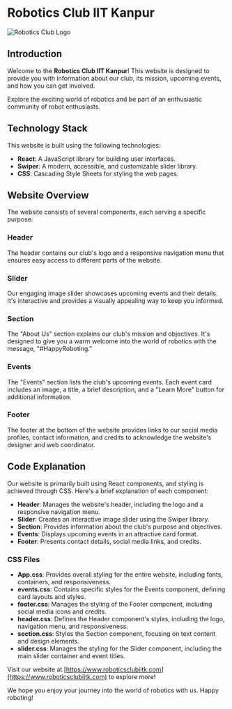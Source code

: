 # Robotics Club IIT Kanpur

![Robotics Club Logo](https://roboticsclubiitk.github.io/assets/images/logo.png)

## Introduction

Welcome to the **Robotics Club IIT Kanpur**! This website is designed to provide you with information about our club, its mission, upcoming events, and how you can get involved. 

Explore the exciting world of robotics and be part of an enthusiastic community of robot enthusiasts.

## Technology Stack

This website is built using the following technologies:
- **React**: A JavaScript library for building user interfaces.
- **Swiper**: A modern, accessible, and customizable slider library.
- **CSS**: Cascading Style Sheets for styling the web pages.

## Website Overview

The website consists of several components, each serving a specific purpose:

### Header

The header contains our club's logo and a responsive navigation menu that ensures easy access to different parts of the website.

### Slider

Our engaging image slider showcases upcoming events and their details. It's interactive and provides a visually appealing way to keep you informed.

### Section

The "About Us" section explains our club's mission and objectives. It's designed to give you a warm welcome into the world of robotics with the message, "#HappyRoboting."

### Events

The "Events" section lists the club's upcoming events. Each event card includes an image, a title, a brief description, and a "Learn More" button for additional information.

### Footer

The footer at the bottom of the website provides links to our social media profiles, contact information, and credits to acknowledge the website's designer and web coordinator.

## Code Explanation

Our website is primarily built using React components, and styling is achieved through CSS. Here's a brief explanation of each component:

- **Header**: Manages the website's header, including the logo and a responsive navigation menu.
- **Slider**: Creates an interactive image slider using the Swiper library.
- **Section**: Provides information about the club's purpose and objectives.
- **Events**: Displays upcoming events in an attractive card format.
- **Footer**: Presents contact details, social media links, and credits.

### CSS Files

- **App.css**: Provides overall styling for the entire website, including fonts, containers, and responsiveness.
- **events.css**: Contains specific styles for the Events component, defining card layouts and styles.
- **footer.css**: Manages the styling of the Footer component, including social media icons and credits.
- **header.css**: Defines the Header component's styles, including the logo, navigation menu, and responsiveness.
- **section.css**: Styles the Section component, focusing on text content and design elements.
- **slider.css**: Manages the styling for the Slider component, including the main slider container and event titles.

Visit our website at [https://www.roboticsclubiitk.com](https://www.roboticsclubiitk.com) to explore more!

We hope you enjoy your journey into the world of robotics with us. Happy roboting!
